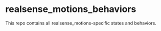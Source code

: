 # realsense_motions_behaviors
This repo contains all realsense_motions-specific states and behaviors.
